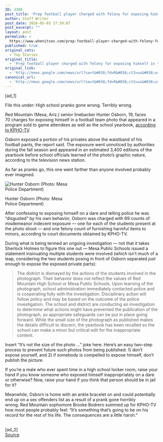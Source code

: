 ```yaml
---
ID: 3306
post_title: 'Prep football player charged with felony for exposing himself in team photo &#8211; USA TODAY High School Sports'
author: Staff Writer
post_date: 2016-05-03 17:39:07
post_excerpt: ""
layout: post
permalink: >
  https://www.whenitson.com/prep-football-player-charged-with-felony-for-exposing-himself-in-team-photo-usa-today-high-school-sports/
published: true
original_cats:
  - Top Stories
original_title:
  - 'Prep football player charged with felony for exposing himself in team photo - USA TODAY High School Sports'
original_link:
  - 'http://news.google.com/news/url?sa=t&#038;fd=R&#038;ct2=us&#038;usg=AFQjCNEDmj65dGQaoufF1z-HnXeLmDADZA&#038;clid=c3a7d30bb8a4878e06b80cf16b898331&#038;cid=52779099066500&#038;ei=OuIoV-iPJ8jvwQGhuZbgCQ&#038;url=http://usatodayhss.com/2016/mesa-prep-football-player-charged-with-felony-for-exposing-himself-in-team-photo'
canonical_url:
  - 'http://news.google.com/news/url?sa=t&#038;fd=R&#038;ct2=us&#038;usg=AFQjCNEDmj65dGQaoufF1z-HnXeLmDADZA&#038;clid=c3a7d30bb8a4878e06b80cf16b898331&#038;cid=52779099066500&#038;ei=OuIoV-iPJ8jvwQGhuZbgCQ&#038;url=http://usatodayhss.com/2016/mesa-prep-football-player-charged-with-felony-for-exposing-himself-in-team-photo'
---
```

 [ad_1]
<br><div itemprop="articleBody" readability="86.446564885496">		
		
				
		
		
		
<p>File this under: High school pranks gone wrong. Terribly wrong.</p>
<p>Red Mountain (Mesa, Ariz.) senior linebacker Hunter Osborn, 19, faces 70 charges for exposing himself in a football team photo that appeared in a program sold to game attendees as well as the school yearbook, <a href="http://www.cbs5az.com/story/31868978/mesa-az-student-arrested-for-indecent-exposure-in-yearbook-picture">according to KPHO-TV</a>.</p>
<p>Osborn exposed a portion of his privates above the waistband of his football pants, the report said. The exposure went unnoticed by authorities during the fall season and appeared in an estimated 3,400 editions of the yearbook before school officials learned of the photo’s graphic nature, according to the television news station.</p>
<p>As far as pranks go, this one went farther than anyone involved probably ever imagined.</p>
<div id="attachment_100665558" style="width: 207px" class="wp-caption alignright" readability="32"><img class="size-full wp-image-100665558" src="http://www.whenitson.com/wp-content/uploads/2016/05/Prep-football-player-charged-with-felony-for-exposing-himself-in-team-photo-USA-TODAY-High-School-Sports.jpg" alt="Hunter Osborn (Photo: Mesa Police Department)"/><p class="wp-caption-text">Hunter Osborn (Photo: Mesa Police Department)</p></div>
<p>After confessing to exposing himself on a dare and telling police he was “disgusted” by his own behavior, Osborn was charged with 69 counts of misdemeanor indecent exposure — one for each of the students present at the photo shoot — and one felony count of furnishing harmful items to minors, according to court documents obtained by KPHO-TV.</p>
<p>During what is being termed an ongoing investigation — not that it takes Sherlock Holmes to figure this one out — Mesa Public Schools issued a statement insinuating multiple students were involved (which isn’t much of a leap, considering the two students posing in front of Osborn separated <em>just</em> enough to expose the exposed private parts):</p>
<blockquote readability="11"><p>The district is dismayed by the actions of the students involved in the photograph. Their behavior does not reflect the values of Red Mountain High School or Mesa Public Schools. Upon learning of the photograph, school administration immediately contacted police and is cooperating fully with the investigation. Disciplinary action will follow policy and may be based on the outcome of the police investigation. The school and district are conducting an investigation to determine what actions might have prevented the publication of the photograph, so appropriate safeguards can be put in place going forward. While the small size of the photograph as published makes the details difficult to discern, the yearbook has been recalled so the school can make a minor but critical edit for the inappropriate content.</p></blockquote>
<p>Insert “It’s not the size of the photo …” joke here. Here’s an easy two-step process to prevent future such photos from being published: 1) don’t expose yourself, and 2) if somebody is compelled to expose himself, don’t publish the picture.</p>
<p>If you’re a male who ever spent time in a high school locker room, raise your hand if you know someone who exposed himself inappropriately on a dare or otherwise? Now, raise your hand if you think that person should be in jail for it?</p>
<p>Meanwhile, Osborn is home with an ankle bracelet on and could potentially end up on a sex offenders list as a result of a prank gone horribly wrong. Red Mountain sophomore Brooke Bodrero summed up for KPHO-TV how most people probably feel: “It’s something that’s going to be on his record for the rest of his life. The consequences are a little harsh.”</p>
</div>
<br>[ad_2]
<br><a href="http://news.google.com/news/url?sa=t&#038;fd=R&#038;ct2=us&#038;usg=AFQjCNEDmj65dGQaoufF1z-HnXeLmDADZA&#038;clid=c3a7d30bb8a4878e06b80cf16b898331&#038;cid=52779099066500&#038;ei=OuIoV-iPJ8jvwQGhuZbgCQ&#038;url=http://usatodayhss.com/2016/mesa-prep-football-player-charged-with-felony-for-exposing-himself-in-team-photo">Source </a>